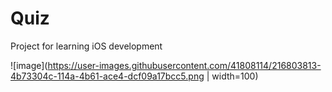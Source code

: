 # Quiz
Project for learning iOS development

![image](https://user-images.githubusercontent.com/41808114/216803813-4b73304c-114a-4b61-ace4-dcf09a17bcc5.png | width=100)
